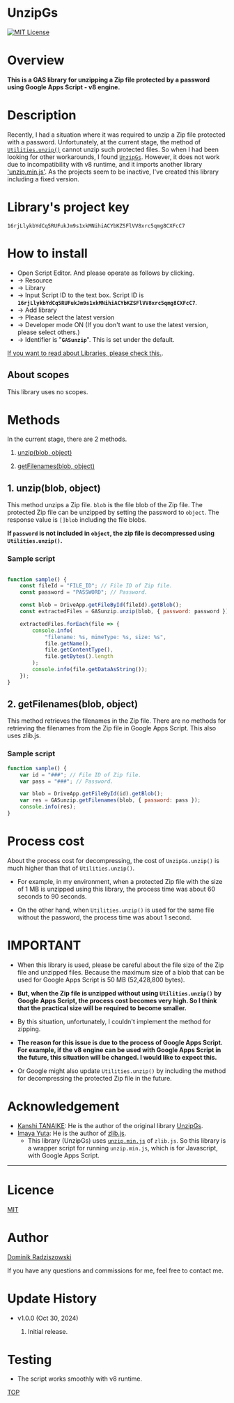 # UnzipGs

<a name="top"></a>

[![MIT License](http://img.shields.io/badge/license-MIT-blue.svg?style=flat)](LICENCE)

<a name="overview"></a>

# Overview

**This is a GAS library for unzipping a Zip file protected by a password using Google Apps Script - v8 engine.**

<a name="description"></a>

# Description

Recently, I had a situation where it was required to unzip a Zip file protected with a password. Unfortunately, at the current stage, the method of [`Utilities.unzip()`](https://developers.google.com/apps-script/reference/utilities/utilities#unzipblob) cannot unzip such protected files. So when I had been looking for other workarounds, I found [`UnzipGs`](https://github.com/tanaikech/UnzipGs/). However, it does not work due to incompatibility with v8 runtime, and it imports another library ['unzip.min.js'](https://github.com/imaya/zlib.js/blob/develop/bin/unzip.min.js). As the projects seem to be inactive, I've created this library including a fixed version.

# Library's project key

```
16rjLlykbYdCq5RUFukJm9s1xkMNihiACYbKZSFlVV8xrc5qmg8CXFcC7
```

# How to install

- Open Script Editor. And please operate as follows by clicking.
- -> Resource
- -> Library
- -> Input Script ID to the text box. Script ID is **`16rjLlykbYdCq5RUFukJm9s1xkMNihiACYbKZSFlVV8xrc5qmg8CXFcC7`**.
- -> Add library
- -> Please select the latest version
- -> Developer mode ON (If you don't want to use the latest version, please select others.)
- -> Identifier is "**`GASunzip`**". This is set under the default.

[If you want to read about Libraries, please check this.](https://developers.google.com/apps-script/guide_libraries).

## About scopes

This library uses no scopes.

# Methods

In the current stage, there are 2 methods.

1. [unzip(blob, object)](#unzip)

2. [getFilenames(blob, object)](#getfilenames)

<a name="unzip"></a>

## 1. unzip(blob, object)

This method unzips a Zip file. `blob` is the file blob of the Zip file. The protected Zip file can be unzipped by setting the password to `object`. The response value is `[]blob` including the file blobs.

**If `password` is not included in `object`, the zip file is decompressed using `Utilities.unzip()`.**

### Sample script

```javascript

function sample() {
    const fileId = "FILE_ID"; // File ID of Zip file.
    const password = "PASSWORD"; // Password.

    const blob = DriveApp.getFileById(fileId).getBlob();
    const extractedFiles = GASunzip.unzip(blob, { password: password }); 

    extractedFiles.forEach(file => {
        console.info(
            "filename: %s, mimeType: %s, size: %s",
            file.getName(),
            file.getContentType(),
            file.getBytes().length
        );
        console.info(file.getDataAsString());
    });
}
```

<a name="getfilenames"></a>

## 2. getFilenames(blob, object)

This method retrieves the filenames in the Zip file. There are no methods for retrieving the filenames from the Zip file in Google Apps Script. This also uses zlib.js.

### Sample script

```javascript
function sample() {
    var id = "###"; // File ID of Zip file.
    var pass = "###"; // Password.

    var blob = DriveApp.getFileById(id).getBlob();
    var res = GASunzip.getFilenames(blob, { password: pass }); 
    console.info(res);
}
```

# Process cost

About the process cost for decompressing, the cost of `UnzipGs.unzip()` is much higher than that of `Utilities.unzip()`.

- For example, in my environment, when a protected Zip file with the size of 1 MB is unzipped using this library, the process time was about 60 seconds to 90 seconds.

- On the other hand, when `Utilities.unzip()` is used for the same file without the password, the process time was about 1 second.

# IMPORTANT

- When this library is used, please be careful about the file size of the Zip file and unzipped files. Because the maximum size of a blob that can be used for Google Apps Script is 50 MB (52,428,800 bytes).

- **But, when the Zip file is unzipped without using `Utilities.unzip()` by Google Apps Script, the process cost becomes very high. So I think that the practical size will be required to become smaller.**

- By this situation, unfortunately, I couldn't implement the method for zipping.

- **The reason for this issue is due to the process of Google Apps Script. For example, if the v8 engine can be used with Google Apps Script in the future, this situation will be changed. I would like to expect this.**

- Or Google might also update `Utilities.unzip()` by including the method for decompressing the protected Zip file in the future.

# Acknowledgement

- [Kanshi TANAIKE](https://github.com/tanaikech): He is the author of the original library [UnzipGs](https://github.com/tanaikech/UnzipGs).
- [Imaya Yuta](https://github.com/imaya): He is the author of [zlib.js](https://github.com/imaya/zlib.js).
    - This library (UnzipGs) uses [`unzip.min.js`](https://github.com/imaya/zlib.js/blob/develop/bin/unzip.min.js) of `zlib.js`. So this library is a wrapper script for running `unzip.min.js`, which is for Javascript, with Google Apps Script.

---

<a name="Licence"></a>

# Licence

[MIT](LICENCE)

<a name="Author"></a>

# Author

[Dominik Radziszowski](https://github.com/radzisz)

If you have any questions and commissions for me, feel free to contact me.

<a name="Update_History"></a>

# Update History

- v1.0.0 (Oct 30, 2024)

    1. Initial release.

# Testing
- The script works smoothly with v8 runtime.

[TOP](#top)
